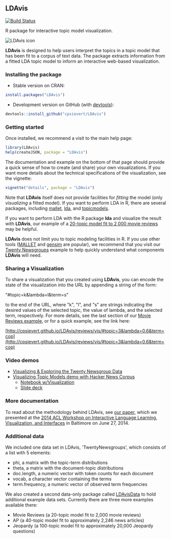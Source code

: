 ## LDAvis

[![Build Status](https://travis-ci.org/cpsievert/LDAvis.png?branch=master)](https://travis-ci.org/cpsievert/LDAvis)

R package for interactive topic model visualization.

![LDAvis icon](http://www.kennyshirley.com/figures/ldavis-pic.png)

**LDAvis** is designed to help users interpret the topics in a topic model that has been fit to a corpus of text data. The package extracts information from a fitted LDA topic model to inform an interactive web-based visualization.

### Installing the package

* Stable version on CRAN:

```r
install.packages("LDAvis")
```

* Development version on GitHub (with [devtools](http://cran.r-project.org/web/packages/devtools/index.html)):

```r
devtools::install_github("cpsievert/LDAvis")
```

### Getting started

Once installed, we recommend a visit to the main help page:

```r
library(LDAvis)
help(createJSON, package = "LDAvis")
```

The documentation and example on the bottom of that page should provide a quick sense of how to create (and share) your own visualizations. If you want more details about the technical specifications of the visualization, see the vignette:

```r
vignette("details", package = "LDAvis")
```

Note that **LDAvis** itself does not provide facilities for *fitting* the model (only *visualizing* a fitted model). If you want to perform LDA in R, there are several packages, including [mallet](http://cran.r-project.org/web/packages/mallet/index.html), [lda](http://cran.r-project.org/web/packages/lda/index.html), and [topicmodels](http://cran.r-project.org/web/packages/topicmodels/index.html).

If you want to perform LDA with the R package **lda** and visualize the result with **LDAvis**, our example of a [20-topic model fit to 2,000 movie reviews](http://cpsievert.github.io/LDAvis/reviews/reviews.html) may be helpful.

**LDAvis** does not limit you to topic modeling facilities in R. If you use other tools ([MALLET](http://mallet.cs.umass.edu/) and [gensim](https://radimrehurek.com/gensim/) are popular), we recommend that you visit our [Twenty Newsgroups](http://cpsievert.github.io/LDAvis/newsgroup/newsgroup.html) example to help quickly understand what components **LDAvis** will need.

### Sharing a Visualization

To share a visualization that you created using **LDAvis**, you can encode the state of the visualization into the URL by appending a string of the form:

"#topic=k&lambda=l&term=s"

to the end of the URL, where "k", "l", and "s" are strings indicating the desired values of the selected topic, the value of lambda, and the selected term, respectively. For more details, see the last section of our [Movie Reviews example](http://cpsievert.github.io/LDAvis/reviews/reviews.html), or for a quick example, see the link here:

[http://cpsievert.github.io/LDAvis/reviews/vis/#topic=3&lambda=0.6&term=cop](http://cpsievert.github.io/LDAvis/reviews/vis/#topic=3&lambda=0.6&term=cop)

### Video demos

* [Visualizing & Exploring the Twenty Newsgroup Data](http://stat-graphics.org/movies/ldavis.html)
* [Visualizing Topic Models demo with Hacker News Corpus](https://www.youtube.com/watch?v=tGxW2BzC_DU)
  * [Notebook w/Visualization](http://nbviewer.ipython.org/github/bmabey/hacker_news_topic_modelling/blob/master/HN%20Topic%20Model%20Talk.ipynb)
  * [Slide deck](https://speakerdeck.com/bmabey/visualizing-topic-models)

### More documentation

To read about the methodology behind LDAvis, see [our paper](http://nlp.stanford.edu/events/illvi2014/papers/sievert-illvi2014.pdf), which we presented at the [2014 ACL Workshop on Interactive Language Learning, Visualization, and Interfaces](http://nlp.stanford.edu/events/illvi2014/) in Baltimore on June 27, 2014.

### Additional data

We included one data set in LDAvis, 'TwentyNewsgroups', which consists of a list with 5 elements:
- phi, a matrix with the topic-term distributions
- theta, a matrix with the document-topic distributions
- doc.length, a numeric vector with token counts for each document
- vocab, a character vector containing the terms
- term.frequency, a numeric vector of observed term frequencies

We also created a second data-only package called [LDAvisData](https://github.com/cpsievert/LDAvisData) to hold additional example data sets. Currently there are three more examples available there:
- Movie Reviews (a 20-topic model fit to 2,000 movie reviews)
- AP (a 40-topic model fit to approximately 2,246 news articles)
- Jeopardy (a 100-topic model fit to approximately 20,000 Jeopardy questions)
